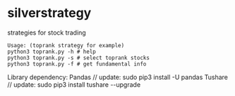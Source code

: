 # silverstrategy
strategies for stock trading

<pre><code>Usage: (toprank strategy for example)
python3 toprank.py -h # help
python3 toprank.py -s # select toprank stocks
python3 toprank.py -f # get fundamental info
</code></pre>

Library dependency:
Pandas
// update: sudo pip3 install -U pandas
Tushare
// update: sudo pip3 install tushare --upgrade
